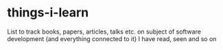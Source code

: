 # things-i-learn
List to track books, papers, articles, talks etc. on subject of software development (and everything connected to it) I have read, seen and so on
